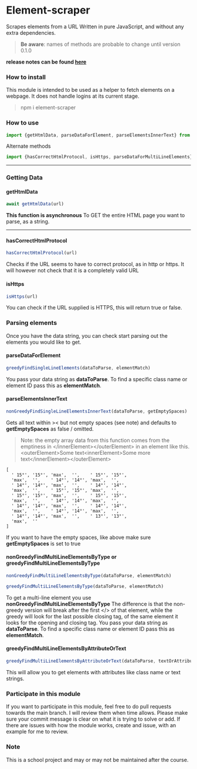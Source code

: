 # Element-scraper
Scrapes elements from a URL
Written in pure JavaScript, and without any extra dependencies.

> **Be aware**: names of methods are probable to change until version 0.1.0

**release notes can be found [here](https://github.com/BunnyCode/element-scraper/blob/main/releasenotes.md)**

### How to install

This module is intended to be used as a helper to fetch elements on a webpage.
It does not handle logins at its current stage.

> npm i element-scraper


### How to use

```js
import {getHtmlData, parseDataForElement, parseElementsInnerText} from 'element-scraper'
```

Alternate methods

```js
import {hasCorrectHtmlProtocol, isHttps, parseDataForMultiLineElements} from 'element-scraper'
```

---

### Getting Data

#### getHtmlData

```js
await getHtmlData(url)
```

**This function is asynchronous**
To GET the entire HTML page you want to parse, as a string.

---

#### hasCorrectHtmlProtocol

```js
hasCorrectHtmlProtocol(url)
```

Checks if the URL seems to have to correct protocol, as in http or https.
It will however not check that it is a completely valid URL


#### isHttps

```js
isHttps(url)
```

You can check if the URL supplied is HTTPS, this will return true or false.


### Parsing elements

Once you have the data string, you can check start parsing out the elements you would like to get.


#### parseDataForElement

```js
greedyFindSingleLineElements(dataToParse, elementMatch)
```

You pass your data string as __dataToParse__. To find a specific class name or element ID pass this as __elementMatch__.


#### parseElementsInnerText

```js
nonGreedyFindSingleLineElementsInnerText(dataToParse, getEmptySpaces)
```

Gets all text within >< but not empty spaces (see note) and defaults to **getEmptySpaces** as false / omitted.

> Note: the empty array data from this function comes from the emptiness in
\</innerElement\>\</outerElement\> in an element like this.\<outerElement\>Some text\<innerElement\>Some more text\</innerElement\>\</outerElement\>

```console
[
  ' 15°', '15°', 'max',  '',    ' 15°', '15°',
  'max',  '',    ' 14°', '14°', 'max',  '',
  ' 14°', '14°', 'max',  '',    ' 14°', '14°',
  'max',  '',    ' 15°', '15°', 'max',  '',
  ' 15°', '15°', 'max',  '',    ' 15°', '15°',
  'max',  '',    ' 14°', '14°', 'max',  '',
  ' 14°', '14°', 'max',  '',    ' 14°', '14°',
  'max',  '',    ' 14°', '14°', 'max',  '',
  ' 14°', '14°', 'max',  '',    ' 13°', '13°',
  'max',  ''
]
```

If you want to have the empty spaces, like above make sure **getEmptySpaces** is set to true


#### nonGreedyFindMultiLineElementsByType or greedyFindMultiLineElementsByType

```js
nonGreedyFindMultiLineElementsByType(dataToParse, elementMatch)
```

```js
greedyFindMultiLineElementsByType(dataToParse, elementMatch)
```

To get a multi-line element you use __nonGreedyFindMultiLineElementsByType__
The difference is that the non-greedy version will break after the first </> of that element, while the greedy will look for the last possible closing tag, of the same element
it looks for the opening and closing tag.
You pass your data string as __dataToParse__. To find a specific class name or element ID pass this as __elementMatch__. 

#### greedyFindMultiLineElementsByAttributeOrText

```js
greedyFindMultiLineElementsByAttributeOrText(dataToParse, textOrAttributeMatch)
```

This will allow you to get elements with attributes like class name or text strings.

### Participate in this module

If you want to participate in this module, feel free to do pull requests towards the main branch.
I will review them when time allows. Please make sure your commit message is clear on what it is trying to solve or add.
If there are issues with how the module works, create and issue, with an example for me to review. 

### Note

This is a school project and may or may not be maintained after the course.